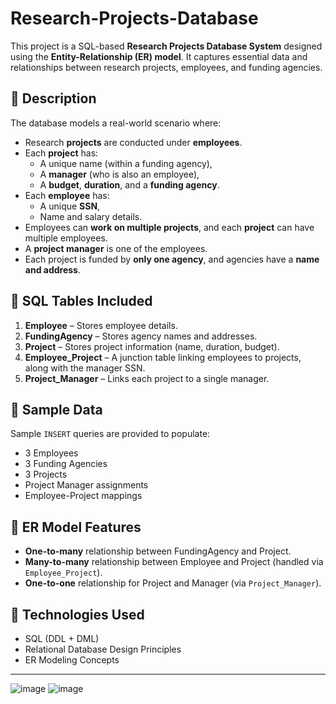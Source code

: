 # Research-Projects-Database

This project is a SQL-based **Research Projects Database System** designed using the **Entity-Relationship (ER) model**. It captures essential data and relationships between research projects, employees, and funding agencies.

## 📌 Description

The database models a real-world scenario where:

- Research **projects** are conducted under **employees**.
- Each **project** has:
  - A unique name (within a funding agency),
  - A **manager** (who is also an employee),
  - A **budget**, **duration**, and a **funding agency**.
- Each **employee** has:
  - A unique **SSN**,
  - Name and salary details.
- Employees can **work on multiple projects**, and each **project** can have multiple employees.
- A **project manager** is one of the employees.
- Each project is funded by **only one agency**, and agencies have a **name and address**.

## 🧾 SQL Tables Included

1. **Employee** – Stores employee details.
2. **FundingAgency** – Stores agency names and addresses.
3. **Project** – Stores project information (name, duration, budget).
4. **Employee_Project** – A junction table linking employees to projects, along with the manager SSN.
5. **Project_Manager** – Links each project to a single manager.

## 📂 Sample Data

Sample `INSERT` queries are provided to populate:

- 3 Employees
- 3 Funding Agencies
- 3 Projects
- Project Manager assignments
- Employee-Project mappings

## 📐 ER Model Features

- **One-to-many** relationship between FundingAgency and Project.
- **Many-to-many** relationship between Employee and Project (handled via `Employee_Project`).
- **One-to-one** relationship for Project and Manager (via `Project_Manager`).

## 🧮 Technologies Used

- SQL (DDL + DML)
- Relational Database Design Principles
- ER Modeling Concepts

---
![image](https://github.com/user-attachments/assets/afbdac33-940e-49c5-9159-cb5585df56b5)
![image](https://github.com/user-attachments/assets/8c89da9b-b340-4c5d-89b4-384ae3afa99f)

